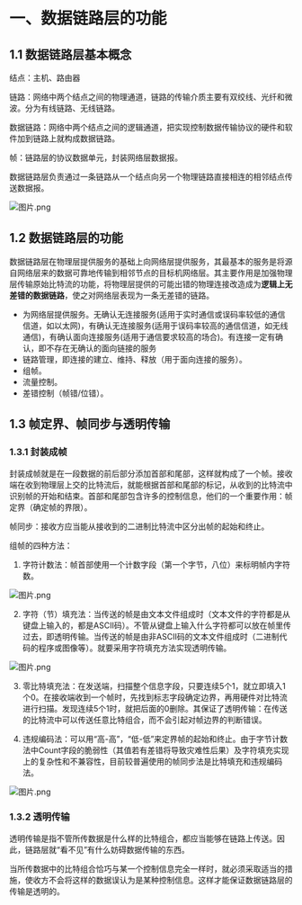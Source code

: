 # 一、数据链路层的功能

## 1.1 数据链路层基本概念

结点：主机、路由器

链路：网络中两个结点之间的物理通道，链路的传输介质主要有双绞线、光纤和微波。分为有线链路、无线链路。

数据链路：网络中两个结点之间的逻辑通道，把实现控制数据传输协议的硬件和软件加到链路上就构成数据链路。

帧：链路层的协议数据单元，封装网络层数据报。

数据链路层负责通过一条链路从一个结点向另一个物理链路直接相连的相邻结点传送数据报。

![图片.png](https://upload-images.jianshu.io/upload_images/26868451-ff885f929e6430e9.png?imageMogr2/auto-orient/strip%7CimageView2/2/w/1240)

## 1.2 数据链路层的功能

数据链路层在物理层提供服务的基础上向网络层提供服务，其最基本的服务是将源自网络层来的数据可靠地传输到相邻节点的目标机网络层。其主要作用是加强物理层传输原始比特流的功能，将物理层提供的可能出错的物理连接改造成为**逻辑上无差错的数据链路**，使之对网络层表现为一条无差错的链路。

- 为网络层提供服务。无确认无连接服务(适用于实时通信或误码率较低的通信信道，如以太网)，有确认无连接服务(适用于误码率较高的通信信道，如无线通信)，有确认面向连接服务(适用于通信要求较高的场合)。有连接一定有确认，即不存在无确认的面向链接的服务
- 链路管理，即连接的建立、维持、释放（用于面向连接的服务）。
- 组帧。
- 流量控制。
- 差错控制（帧错/位错）。

## 1.3 帧定界、帧同步与透明传输

### 1.3.1 封装成帧

封装成帧就是在一段数据的前后部分添加首部和尾部，这样就构成了一个帧。接收端在收到物理层上交的比特流后，就能根据首部和尾部的标记，从收到的比特流中识别帧的开始和结束。首部和尾部包含许多的控制信息，他们的一个重要作用：帧定界（确定帧的界限）。

帧同步：接收方应当能从接收到的二进制比特流中区分出帧的起始和终止。

组帧的四种方法：

1. 字符计数法：帧首部使用一个计数字段（第一个字节，八位）来标明帧内字符数。

![图片.png](https://upload-images.jianshu.io/upload_images/26868451-ac537af1222af03f.png?imageMogr2/auto-orient/strip%7CimageView2/2/w/1240)

2. 字符（节）填充法：当传送的帧是由文本文件组成时（文本文件的字符都是从键盘上输入的，都是ASCII码）。不管从键盘上输入什么字符都可以放在帧里传过去，即透明传输。当传送的帧是由非ASCII码的文本文件组成时（二进制代码的程序或图像等）。就要采用字符填充方法实现透明传输。

![图片.png](https://upload-images.jianshu.io/upload_images/26868451-65d54b96e1952f18.png?imageMogr2/auto-orient/strip%7CimageView2/2/w/1240)

3. 零比特填充法：在发送端，扫描整个信息字段，只要连续5个1，就立即填入1个0。在接收端收到一个帧时，先找到标志字段确定边界，再用硬件对比特流进行扫描。发现连续5个1时，就把后面的0删除。其保证了透明传输：在传送的比特流中可以传送任意比特组合，而不会引起对帧边界的判断错误。

4. 违规编码法：可以用“高-高”，“低-低”来定界帧的起始和终止。由于字节计数法中Count字段的脆弱性（其值若有差错将导致灾难性后果）及字符填充实现上的复杂性和不兼容性，目前较普遍使用的帧同步法是比特填充和违规编码法。

![图片.png](https://upload-images.jianshu.io/upload_images/26868451-585417dddecf20c4.png?imageMogr2/auto-orient/strip%7CimageView2/2/w/1240)


### 1.3.2 透明传输

透明传输是指不管所传数据是什么样的比特组合，都应当能够在链路上传送。因此，链路层就“看不见”有什么妨碍数据传输的东西。

当所传数据中的比特组合恰巧与某一个控制信息完全一样时，就必须采取适当的措施，使收方不会将这样的数据误认为是某种控制信息。这样才能保证数据链路层的传输是透明的。
